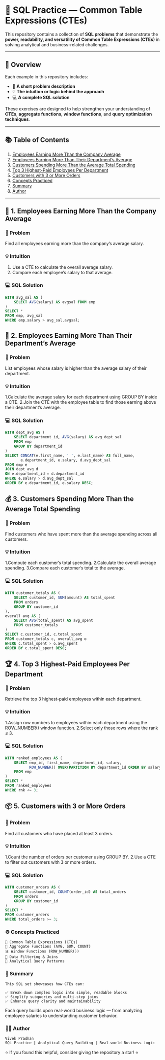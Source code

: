 # 🧩 SQL Practice — Common Table Expressions (CTEs)

This repository contains a collection of **SQL problems** that demonstrate the **power, readability, and versatility of Common Table Expressions (CTEs)** in solving analytical and business-related challenges.

---

## 📘 Overview

Each example in this repository includes:
- 📝 **A short problem description**
- 💡 **The intuition or logic behind the approach**
- 💻 **A complete SQL solution**

These exercises are designed to help strengthen your understanding of **CTEs**, **aggregate functions**, **window functions**, and **query optimization techniques**.

---

## 📚 Table of Contents

1. [Employees Earning More Than the Company Average](#-1-employees-earning-more-than-the-company-average)
2. [Employees Earning More Than Their Department’s Average](#-2-employees-earning-more-than-their-departments-average)
3. [Customers Spending More Than the Average Total Spending](#-3-customers-spending-more-than-the-average-total-spending)
4. [Top 3 Highest-Paid Employees Per Department](#-4-top-3-highest-paid-employees-per-department)
5. [Customers with 3 or More Orders](#-5-customers-with-3-or-more-orders)
6. [Concepts Practiced](#️-concepts-practiced)
7. [Summary](#-summary)
8. [Author](#-author)

---

## 🧠 1. Employees Earning More Than the Company Average

### 📝 Problem
Find all employees earning more than the company’s average salary.

### 💡 Intuition
1. Use a CTE to calculate the overall average salary.  
2. Compare each employee’s salary to that average.

### 💻 SQL Solution
```sql
WITH avg_sal AS (
    SELECT AVG(salary) AS avgsal FROM emp
)
SELECT * 
FROM emp, avg_sal 
WHERE emp.salary > avg_sal.avgsal;
```
## 🧭 2. Employees Earning More Than Their Department’s Average

### 📝 Problem
List employees whose salary is higher than the average salary of their department.

### 💡 Intuition
1.Calculate the average salary for each department using GROUP BY inside a CTE.
2.Join the CTE with the employee table to find those earning above their department’s average.

###  💻 SQL Solution
```sql
WITH dept_avg AS (
    SELECT department_id, AVG(salary) AS avg_dept_sal 
    FROM emp 
    GROUP BY department_id
)
SELECT CONCAT(e.first_name, ' ', e.last_name) AS full_name,
       e.department_id, e.salary, d.avg_dept_sal 
FROM emp e 
JOIN dept_avg d
ON e.department_id = d.department_id
WHERE e.salary > d.avg_dept_sal
ORDER BY e.department_id, e.salary DESC;
```
## 💰 3. Customers Spending More Than the Average Total Spending
### 📝 Problem
Find customers who have spent more than the average spending across all customers.

### 💡 Intuition
1.Compute each customer’s total spending.
2.Calculate the overall average spending.
3.Compare each customer’s total to the average.

### 💻 SQL Solution
```sql
WITH customer_totals AS (
    SELECT customer_id, SUM(amount) AS total_spent
    FROM orders
    GROUP BY customer_id
),
overall_avg AS (
    SELECT AVG(total_spent) AS avg_spent
    FROM customer_totals
)
SELECT c.customer_id, c.total_spent
FROM customer_totals c, overall_avg o
WHERE c.total_spent > o.avg_spent
ORDER BY c.total_spent DESC;
```
## 🏆 4. Top 3 Highest-Paid Employees Per Department

### 📝 Problem
Retrieve the top 3 highest-paid employees within each department.

### 💡 Intuition
 1.Assign row numbers to employees within each department using the ROW_NUMBER() window function.
 2.Select only those rows where the rank ≤ 3.

### 💻 SQL Solution
```sql
WITH ranked_employees AS (
    SELECT emp_id, first_name, department_id, salary,
           ROW_NUMBER() OVER(PARTITION BY department_id ORDER BY salary DESC) AS rnk
    FROM emp
)
SELECT * 
FROM ranked_employees 
WHERE rnk <= 3;
```
## 📦 5. Customers with 3 or More Orders
### 📝 Problem
Find all customers who have placed at least 3 orders.

### 💡 Intuition
1.Count the number of orders per customer using GROUP BY.
2.Use a CTE to filter out customers with 3 or more orders.

### 💻 SQL Solution
```sql
WITH customer_orders AS (
    SELECT customer_id, COUNT(order_id) AS total_orders 
    FROM orders 
    GROUP BY customer_id
)
SELECT * 
FROM customer_orders 
WHERE total_orders >= 3;
```
### ⚙️ Concepts Practiced

    🧩 Common Table Expressions (CTEs)
    🧮 Aggregate Functions (AVG, SUM, COUNT)
    📊 Window Functions (ROW_NUMBER())
    🔗 Data Filtering & Joins
    🧠 Analytical Query Patterns

### 🧾 Summary

    This SQL set showcases how CTEs can:

    ✅ Break down complex logic into simple, readable blocks
    ✅ Simplify subqueries and multi-step joins
    ✅ Enhance query clarity and maintainability

Each query builds upon real-world business logic — from analyzing employee salaries to understanding customer behavior.

### 👨‍💻 Author
    Vivek Pradhan
    SQL Practice | Analytical Query Building | Real-world Business Logic

⭐ If you found this helpful, consider giving the repository a star! ⭐
